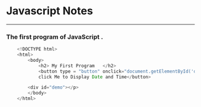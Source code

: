# Javascript Notes 
-----

### The first program of JavaScript .
```js
    <!DOCTYPE html>
    <html>
        <body>
            <h2> My First Program   </h2>
            <button type = "button" onclick="document.getElementById('demo').innerHTML = Date()">
            click Me to Display Date and Time</button>

        <div id="demo"></p>
        </body>
    </html>
```


